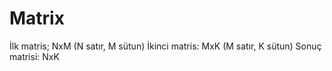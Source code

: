# Matrix
İlk matris; NxM (N satır, M sütun)
İkinci matris: MxK (M satır, K sütun)
Sonuç matrisi: NxK
